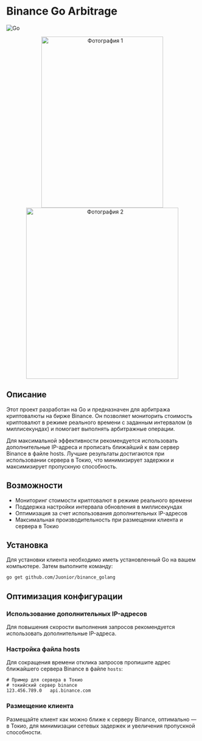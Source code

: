 # Binance Go Arbitrage

![Go](https://img.shields.io/badge/Go-1.16%2B-blue)

<p align="center">
  <img src="https://i.imgur.com/4t1dTEP.png" alt="Фотография 1" style="height: 450px; width: 320px; margin: 0 10px;">
  <img src="https://i.imgur.com/FBu4VR6.png" alt="Фотография 2" style="height: 450px; width: 400px; margin: 0 10px;">
</p>

## Описание

Этот проект разработан на Go и предназначен для арбитража криптовалюты на бирже Binance. Он позволяет мониторить стоимость криптовалют в режиме реального времени с заданным интервалом (в миллисекундах) и помогает выполнять арбитражные операции. 

Для максимальной эффективности рекомендуется использовать дополнительные IP-адреса и прописать ближайший к вам сервер Binance в файле hosts. Лучшие результаты достигаются при использовании сервера в Токио, что минимизирует задержки и максимизирует пропускную способность.

## Возможности

- Мониторинг стоимости криптовалют в режиме реального времени
- Поддержка настройки интервала обновления в миллисекундах
- Оптимизация за счет использования дополнительных IP-адресов
- Максимальная производительность при размещении клиента и сервера в Токио

## Установка

Для установки клиента необходимо иметь установленный Go на вашем компьютере. Затем выполните команду:

```bash
go get github.com/Juonior/binance_golang
```



## Оптимизация конфигурации

### Использование дополнительных IP-адресов

Для повышения скорости выполнения запросов рекомендуется использовать дополнительные IP-адреса.

### Настройка файла hosts

Для сокращения времени отклика запросов пропишите адрес ближайшего сервера Binance в файле `hosts`:

```
# Пример для сервера в Токио
# токийский сервер binance
123.456.789.0   api.binance.com
```

### Размещение клиента

Размещайте клиент как можно ближе к серверу Binance, оптимально — в Токио, для минимизации сетевых задержек и увеличения пропускной способности.
